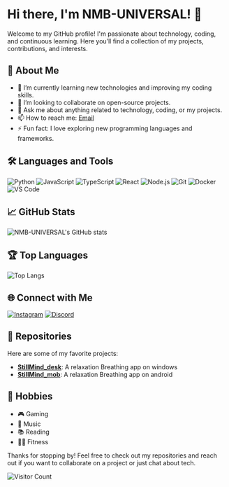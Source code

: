 # Hi there, I'm NMB-UNIVERSAL! 👋

Welcome to my GitHub profile! I'm passionate about technology, coding, and continuous learning. Here you’ll find a collection of my projects, contributions, and interests.

## 🚀 About Me

- 🌱 I’m currently learning new technologies and improving my coding skills.
- 👯 I’m looking to collaborate on open-source projects.
- 💬 Ask me about anything related to technology, coding, or my projects.
- 📫 How to reach me: [Email](nameerbeedassy@gmail.com)
- ⚡ Fun fact: I love exploring new programming languages and frameworks.

## 🛠️ Languages and Tools

![Python](https://img.shields.io/badge/-Python-333333?style=flat&logo=python)
![JavaScript](https://img.shields.io/badge/-JavaScript-333333?style=flat&logo=javascript)
![TypeScript](https://img.shields.io/badge/-TypeScript-333333?style=flat&logo=typescript)
![React](https://img.shields.io/badge/-React-333333?style=flat&logo=react)
![Node.js](https://img.shields.io/badge/-Node.js-333333?style=flat&logo=node.js)
![Git](https://img.shields.io/badge/-Git-333333?style=flat&logo=git)
![Docker](https://img.shields.io/badge/-Docker-333333?style=flat&logo=docker)
![VS Code](https://img.shields.io/badge/-VS%20Code-333333?style=flat&logo=visual-studio-code)

## 📈 GitHub Stats

![NMB-UNIVERSAL's GitHub stats](https://github-readme-stats.vercel.app/api?username=NMB-UNIVERSAL&show_icons=true&theme=radical)

## 🏆 Top Languages

![Top Langs](https://github-readme-stats.vercel.app/api/top-langs/?username=NMB-UNIVERSAL&layout=compact&theme=radical)

## 🌐 Connect with Me

[![Instagram](https://img.shields.io/badge/-Instagram-E4405F?style=flat&logo=instagram&logoColor=white)]([https://www.instagram.com/your-instagram-profile](https://www.instagram.com/nmb_universal/))
[![Discord](https://img.shields.io/badge/-Discord-7289DA?style=flat&logo=discord&logoColor=white)](https://discord.gg/your-discord-invite)

## 📂 Repositories

Here are some of my favorite projects:

- [**StillMind_desk**](https://github.com/NMB-UNIVERSAL/StillMind_desk): A relaxation Breathing app on windows
- [**StillMind_mob**](https://github.com/NMB-UNIVERSAL/StillMind_mob): A relaxation Breathing app on android


## 🎨 Hobbies

- 🎮 Gaming
- 🎵 Music
- 📚 Reading
- 🏋️‍♂️ Fitness

Thanks for stopping by! Feel free to check out my repositories and reach out if you want to collaborate on a project or just chat about tech.

![Visitor Count](https://komarev.com/ghpvc/?username=NMB-UNIVERSAL)

<!---
NMB-UNIVERSAL/NMB-UNIVERSAL is a ✨ special ✨ repository because its `README.md` (this file) appears on your GitHub profile.
You can click the Preview link to take a look at your changes.
--->
